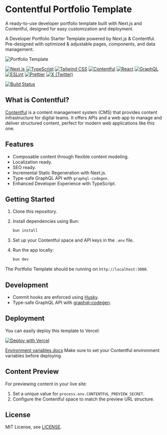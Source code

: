 # Contentful Portfolio Template

   A ready-to-use developer portfolio template built with Next.js and Contentful, designed for easy customization and deployment.

   A Developer Portfolio Starter Template powered by Next.js & Contentful. Pre-designed with optimized & adjustable pages, components, and data management.

   ![Portfolio Template](portfolio-template.jpg 'Portfolio Template')

   [![Next.js](https://img.shields.io/badge/Next.js-000000?style=for-the-badge&logo=nextdotjs&logoColor=white)](https://nextjs.org)
   [![TypeScript](https://img.shields.io/badge/TypeScript-007ACC?style=for-the-badge&logo=typescript&logoColor=white)](https://www.typescriptlang.org)
   [![Tailwind CSS](https://img.shields.io/badge/Tailwind_CSS-38B2AC?style=for-the-badge&logo=tailwind-css&logoColor=white)](https://tailwindcss.com)
   [![Contentful](https://img.shields.io/badge/Contentful-2478CC?style=for-the-badge&logo=contentful&logoColor=white)](https://www.contentful.com)
   [![React](https://img.shields.io/badge/React-20232A?style=for-the-badge&logo=react&logoColor=61DAFB)](https://reactjs.org)
   [![GraphQL](https://img.shields.io/badge/GraphQL-E10098?style=for-the-badge&logo=graphql&logoColor=white)](https://graphql.org)
   [![ESLint](https://img.shields.io/badge/ESLint-4B32C3?style=for-the-badge&logo=eslint&logoColor=white)](https://eslint.org)
   [![Prettier](https://img.shields.io/badge/Prettier-F7B93E?style=for-the-badge&logo=prettier&logoColor=black)](https://prettier.io)
   [![X (Twitter)](https://img.shields.io/badge/X-AGIManifesto-000000?style=for-the-badge&logo=x&logoColor=white)](https://x.com/AGIManifesto)

   [![Build Status](https://img.shields.io/github/workflow/status/patgpt/contentful-portfolio-template/CI)](https://github.com/patgpt/contentful-portfolio-template/actions)

   ## What is Contentful?

   [Contentful](https://www.contentful.com/) is a content management system (CMS) that provides content infrastructure for digital teams. It offers APIs and a web app to manage and deliver structured content, perfect for modern web applications like this one.

   ## Features

   - Composable content through flexible content modeling.
   - Localization ready.
   - SEO ready.
   - Incremental Static Regeneration with Next.js.
   - Type-safe GraphQL API with `graphql-codegen`.
   - Enhanced Developer Experience with TypeScript.

   ## Getting Started

   1. Clone this repository.
   2. Install dependencies using Bun:

      ```bash
      bun install
      ```

   3. Set up your Contentful space and API keys in the `.env` file.
   4. Run the app locally:

      ```bash
      bun dev
      ```

   The Portfolio Template should be running on `http://localhost:3000`.

   ## Development

   - Commit hooks are enforced using [Husky](https://github.com/typicode/husky).
   - Type-safe GraphQL API with [graphql-codegen](https://www.the-guild.dev/graphql/codegen).

   ## Deployment

   You can easily deploy this template to Vercel:

   [![Deploy with Vercel](https://vercel.com/button)](https://vercel.com/new/clone?repository-url=https%3A%2F%2Fgithub.com%2Fpatgpt%2Fcontentful-portfolio-template&env=CONTENTFUL_SPACE_ID,CONTENTFUL_ACCESS_TOKEN,CONTENTFUL_PREVIEW_ACCESS_TOKEN&envDescription=API%20Keys%20needed%20for%20the%20application&envLink=https%3A%2F%2Fgithub.com%2Fpatgpt%2Fcontentful-portfolio-template%23environment-variables)

   [Environment variables docs](https://vercel.com/docs/concepts/projects/environment-variables)
   Make sure to set your Contentful environment variables before deploying.

   ## Content Preview

   For previewing content in your live site:

   1. Set a unique value for `process.env.CONTENTFUL_PREVIEW_SECRET`.
   2. Configure the Contentful space to match the preview URL structure.

   ## License

   MIT License, see [LICENSE](./LICENSE).

